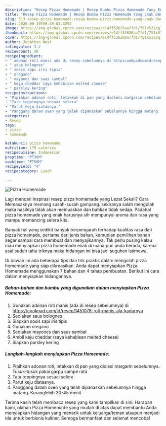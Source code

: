 ```yaml
---
description: "Resep Pizza Homemade | Resep Bumbu Pizza Homemade Yang Enak Dan Mudah"
title: "Resep Pizza Homemade | Resep Bumbu Pizza Homemade Yang Enak Dan Mudah"
slug: 313-resep-pizza-homemade-resep-bumbu-pizza-homemade-yang-enak-dan-mudah
date: 2020-09-19T09:40:03.329Z
image: https://img-global.cpcdn.com/recipes/e14ff53626aa7fd1/751x532cq70/pizza-homemade-foto-resep-utama.jpg
thumbnail: https://img-global.cpcdn.com/recipes/e14ff53626aa7fd1/751x532cq70/pizza-homemade-foto-resep-utama.jpg
cover: https://img-global.cpcdn.com/recipes/e14ff53626aa7fd1/751x532cq70/pizza-homemade-foto-resep-utama.jpg
author: Jonathan West
ratingvalue: 3.2
reviewcount: 10
recipeingredient:
- " adonan roti manis ada di resep sebelumnya di httpscookpadcomidresep1451078rotimanisalakadarnya"
- " saus bolognes"
- " sosis sapi iris tipis"
- " oregano"
- " mayones dan saus sambal"
- " keju cheddar saya kehabisan melted cheese"
- " parsley kering"
recipeinstructions:
- "Pipihkan adonan roti, letakkan di pan yang diolesi margarin sebelumnya. Tusuk-tusuk pakai garpu sampe rata"
- "Tata toppingnya sesuai selera"
- "Parut keju diatasnya."
- "Panggang dalam oven yang telah dipanaskan sebelumnya hingga matang. Kuranglebih 30-45 menit."
categories:
- Resep
tags:
- pizza
- homemade

katakunci: pizza homemade 
nutrition: 179 calories
recipecuisine: Indonesian
preptime: "PT30M"
cooktime: "PT56M"
recipeyield: "4"
recipecategory: Lunch

---
```



![Pizza Homemade](https://img-global.cpcdn.com/recipes/e14ff53626aa7fd1/751x532cq70/pizza-homemade-foto-resep-utama.jpg)

Lagi mencari inspirasi resep pizza homemade yang Lezat Sekali? Cara Memasaknya memang susah-susah gampang. sekiranya salah mengolah maka hasilnya tidak akan memuaskan dan bahkan tidak sedap. Padahal pizza homemade yang enak harusnya sih mempunyai aroma dan rasa yang mampu memancing selera kita.



Banyak hal yang sedikit banyak berpengaruh terhadap kualitas rasa dari pizza homemade, pertama dari jenis bahan, kemudian pemilihan bahan segar sampai cara membuat dan menyajikannya. Tak perlu pusing kalau mau menyiapkan pizza homemade enak di mana pun anda berada, karena asal sudah tahu triknya maka hidangan ini bisa jadi suguhan istimewa.


Di bawah ini ada beberapa tips dan trik praktis dalam mengolah pizza homemade yang siap dikreasikan. Anda dapat menyiapkan Pizza Homemade menggunakan 7 bahan dan 4 tahap pembuatan. Berikut ini cara dalam menyiapkan hidangannya.

<!--inarticleads1-->

##### Bahan-bahan dan bumbu yang digunakan dalam menyiapkan Pizza Homemade:

1. Gunakan  adonan roti manis (ada di resep sebelumnya) di https://cookpad.com/id/resep/1451078-roti-manis-ala-kadarnya
1. Sediakan  saus bolognes
1. Siapkan  sosis sapi iris tipis
1. Gunakan  oregano
1. Sediakan  mayones dan saus sambal
1. Ambil  keju cheddar (saya kehabisan melted cheese)
1. Siapkan  parsley kering




<!--inarticleads2-->

##### Langkah-langkah menyiapkan Pizza Homemade:

1. Pipihkan adonan roti, letakkan di pan yang diolesi margarin sebelumnya. Tusuk-tusuk pakai garpu sampe rata
1. Tata toppingnya sesuai selera
1. Parut keju diatasnya.
1. Panggang dalam oven yang telah dipanaskan sebelumnya hingga matang. Kuranglebih 30-45 menit.




Terima kasih telah membaca resep yang kami tampilkan di sini. Harapan kami, olahan Pizza Homemade yang mudah di atas dapat membantu Anda menyiapkan hidangan yang menarik untuk keluarga/teman ataupun menjadi ide untuk berbisnis kuliner. Semoga bermanfaat dan selamat mencoba!

